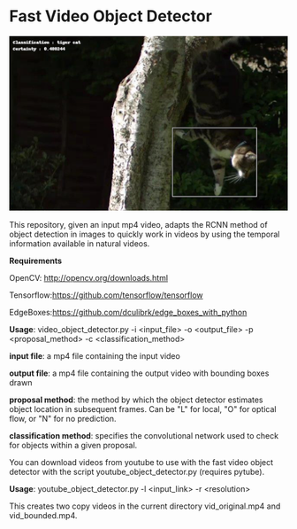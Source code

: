 # Fast Video Object Detector

![Alt text](cat_demo.png?raw=true "Optional Title")

This repository, given an input mp4 video, adapts the RCNN method of object detection in images to quickly work in videos by using the temporal information available in natural videos.

**Requirements**

OpenCV: http://opencv.org/downloads.html

Tensorflow:https://github.com/tensorflow/tensorflow

EdgeBoxes:https://github.com/dculibrk/edge_boxes_with_python

**Usage**: video_object_detector.py -i \<input_file> -o \<output_file> -p \<proposal_method> -c \<classification_method>

**input file**: a mp4 file containing the input video

**output file**: a mp4 file containing the output video with bounding boxes drawn

**proposal method**: the method by which the object detector estimates object location in subsequent frames. Can be "L" for local, "O" for optical flow, or "N" for no prediction.

**classification method**: specifies the convolutional network used to check for objects within a given proposal.

You can download videos from youtube to use with the fast video object detector with the script youtube_object_detector.py (requires pytube).

**Usage**: youtube_object_detector.py -l \<input_link> -r \<resolution>

This creates two copy videos in the current directory vid_original.mp4 and vid_bounded.mp4.
